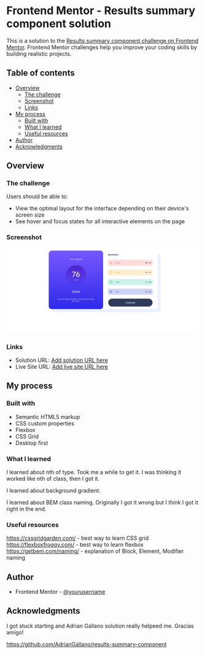 # Frontend Mentor - Results summary component solution

This is a solution to the [Results summary component challenge on Frontend Mentor](https://www.frontendmentor.io/challenges/results-summary-component-CE_K6s0maV). Frontend Mentor challenges help you improve your coding skills by building realistic projects.

## Table of contents

- [Overview](#overview)
  - [The challenge](#the-challenge)
  - [Screenshot](#screenshot)
  - [Links](#links)
- [My process](#my-process)
  - [Built with](#built-with)
  - [What I learned](#what-i-learned)
  - [Useful resources](#useful-resources)
- [Author](#author)
- [Acknowledgments](#acknowledgments)

## Overview

### The challenge

Users should be able to:

- View the optimal layout for the interface depending on their device's screen size
- See hover and focus states for all interactive elements on the page

### Screenshot

![](./screenshot/screenshot.png?raw=true)

### Links

- Solution URL: [Add solution URL here](https://github.com/riwepo/fem-results-summary-component)
- Live Site URL: [Add live site URL here](https://riwepo.github.io/fem-results-summary-component/)

## My process

### Built with

- Semantic HTML5 markup
- CSS custom properties
- Flexbox
- CSS Grid
- Desktop first

### What I learned

I learned about nth of type. Took me a while to get it. I was thinking it worked like nth of class, then I got it.

I learned about background gradient.

I learned about BEM class naming. Originally I got it wrong but I think I got it right in the end.

### Useful resources

https://cssgridgarden.com/ - best way to learn CSS grid
https://flexboxfroggy.com/ - best way to learn flexbox
https://getbem.com/naming/ - explanation of Block, Element, Modifier naming

## Author

- Frontend Mentor - [@yourusername](https://www.frontendmentor.io/profile/riwepo)

## Acknowledgments

I got stuck starting and Adrian Gallano solution really helpeed me.
Gracias amigo!

https://github.com/AdrianGallano/results-summary-component
